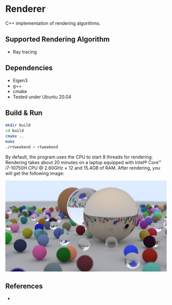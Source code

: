# Renderer

C++ implementation of rendering algorithms. 

## Supported Rendering Algorithm

* Ray tracing 

## Dependencies 

* Eigen3
* g++ 
* cmake
* Tested under Ubuntu 20.04 

## Build & Run

```bash
mkdir build
cd build
cmake ..
make 
./rtweekend > rtweekend 
```

By default, the program uses the CPU to start 8 threads for rendering. Rendering takes about 20 minutes on a laptop equipped with Intel® Core™ i7-10750H CPU @ 2.60GHz × 12 and 15.4GB of RAM. After rendering, you will get the following image:

![](figs/rtweekend.png)

## References

* [Ray Tracing in One Weekend]: https://raytracing.github.io/books/RayTracingInOneWeekend.html#wherenext?/nextsteps/otherdirections

  